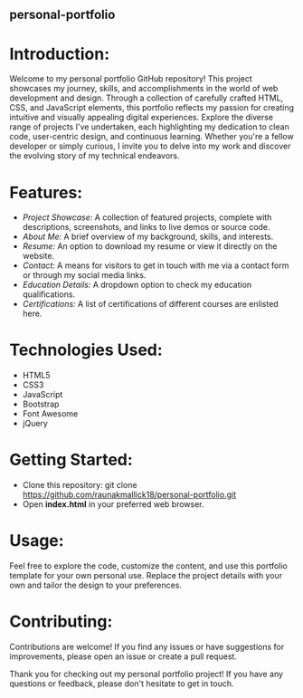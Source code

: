 ## personal-portfolio

# Introduction:
Welcome to my personal portfolio GitHub repository! This project showcases my journey, skills, and accomplishments in the world of web development and design. Through a collection of carefully crafted HTML, CSS, and JavaScript elements, this portfolio reflects my passion for creating intuitive and visually appealing digital experiences. Explore the diverse range of projects I've undertaken, each highlighting my dedication to clean code, user-centric design, and continuous learning. Whether you're a fellow developer or simply curious, I invite you to delve into my work and discover the evolving story of my technical endeavors.

# Features:
  - *Project Showcase:* A collection of featured projects, complete with descriptions, screenshots, and links to live demos or source code.
  - *About Me:* A brief overview of my background, skills, and interests.
  - *Resume:* An option to download my resume or view it directly on the website.
  - *Contact:* A means for visitors to get in touch with me via a contact form or through my social media links.
  - *Education Details:* A dropdown option to check my education qualifications.
  - *Certifications:* A list of certifications of different courses are enlisted here.

# Technologies Used:
  + HTML5
  + CSS3
  + JavaScript
  + Bootstrap
  + Font Awesome
  + jQuery

# Getting Started:
  * Clone this repository: git clone https://github.com/raunakmallick18/personal-portfolio.git
  * Open **index.html** in your preferred web browser.

# Usage:
Feel free to explore the code, customize the content, and use this portfolio template for your own personal use. Replace the project details with your own and tailor the design to your preferences.

# Contributing:
Contributions are welcome! If you find any issues or have suggestions for improvements, please open an issue or create a pull request.

Thank you for checking out my personal portfolio project! If you have any questions or feedback, please don't hesitate to get in touch.
